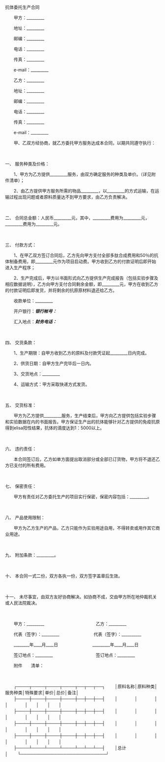 



抗体委托生产合同



 

　　甲方：_________

　　地址：_________

　　邮编：_________

　　电话：_________

　　传真：_________

　　e-mail：_________　　

　　乙方：_________

　　地址：_________

　　邮编：_________

　　电话：_________

　　传真：_________

　　e-mail：_________　　

　　甲、乙双方经协商，就乙方委托甲方服务达成本合同，以期共同遵守执行：

　　

一、
服务种类及价格：

　　1、甲方为乙方提供_________服务，由双方确定服务的种类及单价。（详见附件清单）；

　　2、由乙方提供甲方服务所需的物品_________，以_________的方式运输，在运输过程出现问题或者原料质量达不到甲方要求，由乙方负责解决。

　　

二、
合同总金额：人民币_________元，其中，_________费用为_________元，_________费用为_________元。

　　

三、
付款方式：

　　1、在甲乙双方签订合同后，乙方先向甲方支付全部多肽合成费用和50％的抗体制备费用，即_________元作为项目启动费。甲方收到乙方的付款证明后即开始进入生产程序；

　　2、生产完成后，甲方以书面形式向乙方提供生产完成报告（包括实验步骤及相应数据说明），乙方向甲方支付合同剩余金额，即_________元，甲方在收到乙方的付款证明后即发货，并将剩余的抗原原材料退还给乙方。

　　收款单位：_________

　　开户银行：_________银行帐号：_________

　　汇入地点：_________财务电话：_________

　　

四、
交货条款：

　　1、生产期限：自甲方收到乙方的原料及付款凭证起_________日内完成。

　　2、供货日期：自甲方生产完毕后一日内。

　　3、交货地点：_________

　　4、运输方式：甲方采取快递方式发货。

　　

五、
交货标准：

　　甲方为乙方提供_________服务，生产结束后，甲方向乙方提供包括实验步骤和实验数据在内的书面报告。甲方保证生产出的抗体能够针对乙方提供的免疫抗原得到elisa阳性结果，抗体的滴度达到1：5000以上。

　　

六、
违约责任：

　　本合同签订后，乙方如单方面提出取消部分或全部已订货物，甲方将不退还乙方已支付的所有费用。

　　

七、
保密责任：

　　甲方有责任对乙方委托生产的项目实行保密，保密内容包括：_________。

　　

八、
产品使用限制：

　　甲方为乙方生产的产品，乙方只能作为实验用途自用，不得转卖或用作其它商业用途。

　　

九、
附加条款：_________。

　　

十、
本合同一式二份，双方各执一份，双方签字盖章后生效。

　　

十一、
未尽事宜，由双方友好协商解决。如协商不成，交由甲方所在地仲裁机关或人民法院裁决。　

　　　

　　甲方：_________　　　　　　　　　　　　乙方：_________　　

　　代表（签字）：_________　　　　　　　　代表（签字）：__________

　　________年____月____日　　　　　　　　_________年____月____日　　

　　签订地点：_________　　　　　　　　　　签订地点：_________　　

　　附件　　清单：

　　


　　┌────┬────┬────┬────┬──┬──┬──┐
　　│原料名称│原料种类│服务种类│特殊要求│单价│总价│备注│
　　├────┼────┼────┼────┼──┼──┼──┤
　　│　　　　│　　　　│　　　　│　　　　│　　│　　│　　│
　　├────┼────┼────┼────┼──┼──┼──┤
　　│　　　　│　　　　│　　　　│　　　　│　　│　　│　　│
　　├────┼────┼────┼────┼──┼──┼──┤
　　│　　　　│　　　　│　　　　│　　　　│　　│　　│　　│
　　├────┼────┼────┼────┼──┼──┼──┤
　　│　　　　│　　　　│　　　　│　　　　│　　│　　│　　│
　　├────┴────┴────┴────┴──┴──┴──┤
　　│总计　　　　　　　　　　　　　　　　　　　　　　　　　　│
　　└────────────────────────────┘
　　
